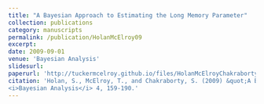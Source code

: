 ```yaml
---
title: "A Bayesian Approach to Estimating the Long Memory Parameter"
collection: publications
category: manuscripts
permalink: /publication/HolanMcElroy09
excerpt: 
date: 2009-09-01
venue: 'Bayesian Analysis'
slidesurl: 
paperurl: 'http://tuckermcelroy.github.io/files/HolanMcElroyChakraborty09.pdf'
citation: 'Holan, S., McElroy, T., and Chakraborty, S. (2009) &quot;A Bayesian Approach to Estimating the Long Memory Parameter.&quot; 
<i>Bayesian Analysis</i> 4, 159-190.'
---
```


